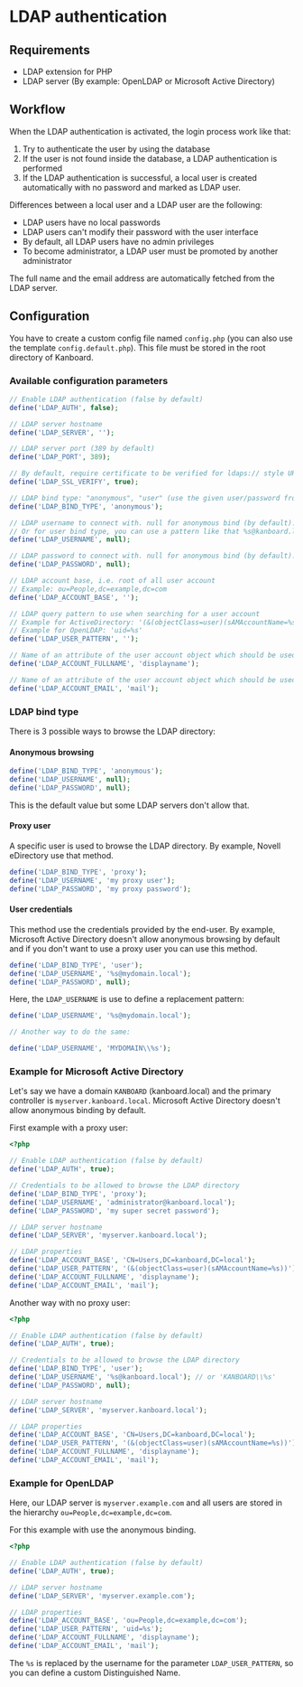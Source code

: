 LDAP authentication
===================

Requirements
------------

- LDAP extension for PHP
- LDAP server (By example: OpenLDAP or Microsoft Active Directory)

Workflow
--------

When the LDAP authentication is activated, the login process work like that:

1. Try to authenticate the user by using the database
2. If the user is not found inside the database, a LDAP authentication is performed
3. If the LDAP authentication is successful, a local user is created automatically with no password and marked as LDAP user.

Differences between a local user and a LDAP user are the following:

- LDAP users have no local passwords
- LDAP users can't modify their password with the user interface
- By default, all LDAP users have no admin privileges
- To become administrator, a LDAP user must be promoted by another administrator

The full name and the email address are automatically fetched from the LDAP server.

Configuration
-------------

You have to create a custom config file named `config.php` (you can also use the template `config.default.php`).
This file must be stored in the root directory of Kanboard.

### Available configuration parameters

```php
// Enable LDAP authentication (false by default)
define('LDAP_AUTH', false);

// LDAP server hostname
define('LDAP_SERVER', '');

// LDAP server port (389 by default)
define('LDAP_PORT', 389);

// By default, require certificate to be verified for ldaps:// style URL. Set to false to skip the verification.
define('LDAP_SSL_VERIFY', true);

// LDAP bind type: "anonymous", "user" (use the given user/password from the form) and "proxy" (a specific user to browse the LDAP directory)
define('LDAP_BIND_TYPE', 'anonymous');

// LDAP username to connect with. null for anonymous bind (by default).
// Or for user bind type, you can use a pattern like that %s@kanboard.local
define('LDAP_USERNAME', null);

// LDAP password to connect with. null for anonymous bind (by default).
define('LDAP_PASSWORD', null);

// LDAP account base, i.e. root of all user account
// Example: ou=People,dc=example,dc=com
define('LDAP_ACCOUNT_BASE', '');

// LDAP query pattern to use when searching for a user account
// Example for ActiveDirectory: '(&(objectClass=user)(sAMAccountName=%s))'
// Example for OpenLDAP: 'uid=%s'
define('LDAP_USER_PATTERN', '');

// Name of an attribute of the user account object which should be used as the full name of the user.
define('LDAP_ACCOUNT_FULLNAME', 'displayname');

// Name of an attribute of the user account object which should be used as the email of the user.
define('LDAP_ACCOUNT_EMAIL', 'mail');
```

### LDAP bind type

There is 3 possible ways to browse the LDAP directory:

#### Anonymous browsing

```php
define('LDAP_BIND_TYPE', 'anonymous');
define('LDAP_USERNAME', null);
define('LDAP_PASSWORD', null);
```

This is the default value but some LDAP servers don't allow that.

#### Proxy user

A specific user is used to browse the LDAP directory.
By example, Novell eDirectory use that method.

```php
define('LDAP_BIND_TYPE', 'proxy');
define('LDAP_USERNAME', 'my proxy user');
define('LDAP_PASSWORD', 'my proxy password');
```

#### User credentials

This method use the credentials provided by the end-user.
By example, Microsoft Active Directory doesn't allow anonymous browsing by default and if you don't want to use a proxy user you can use this method.

```php
define('LDAP_BIND_TYPE', 'user');
define('LDAP_USERNAME', '%s@mydomain.local');
define('LDAP_PASSWORD', null);
```

Here, the `LDAP_USERNAME` is use to define a replacement pattern:

```php
define('LDAP_USERNAME', '%s@mydomain.local');

// Another way to do the same:

define('LDAP_USERNAME', 'MYDOMAIN\\%s');
```

### Example for Microsoft Active Directory

Let's say we have a domain `KANBOARD` (kanboard.local) and the primary controller is `myserver.kanboard.local`.
Microsoft Active Directory doesn't allow anonymous binding by default.

First example with a proxy user:

```php
<?php

// Enable LDAP authentication (false by default)
define('LDAP_AUTH', true);

// Credentials to be allowed to browse the LDAP directory
define('LDAP_BIND_TYPE', 'proxy');
define('LDAP_USERNAME', 'administrator@kanboard.local');
define('LDAP_PASSWORD', 'my super secret password');

// LDAP server hostname
define('LDAP_SERVER', 'myserver.kanboard.local');

// LDAP properties
define('LDAP_ACCOUNT_BASE', 'CN=Users,DC=kanboard,DC=local');
define('LDAP_USER_PATTERN', '(&(objectClass=user)(sAMAccountName=%s))');
define('LDAP_ACCOUNT_FULLNAME', 'displayname');
define('LDAP_ACCOUNT_EMAIL', 'mail');
```

Another way with no proxy user:

```php
<?php

// Enable LDAP authentication (false by default)
define('LDAP_AUTH', true);

// Credentials to be allowed to browse the LDAP directory
define('LDAP_BIND_TYPE', 'user');
define('LDAP_USERNAME', '%s@kanboard.local'); // or 'KANBOARD\\%s'
define('LDAP_PASSWORD', null);

// LDAP server hostname
define('LDAP_SERVER', 'myserver.kanboard.local');

// LDAP properties
define('LDAP_ACCOUNT_BASE', 'CN=Users,DC=kanboard,DC=local');
define('LDAP_USER_PATTERN', '(&(objectClass=user)(sAMAccountName=%s))');
define('LDAP_ACCOUNT_FULLNAME', 'displayname');
define('LDAP_ACCOUNT_EMAIL', 'mail');
```

### Example for OpenLDAP

Here, our LDAP server is `myserver.example.com` and all users are stored in the hierarchy `ou=People,dc=example,dc=com`.

For this example with use the anonymous binding.

```php
<?php

// Enable LDAP authentication (false by default)
define('LDAP_AUTH', true);

// LDAP server hostname
define('LDAP_SERVER', 'myserver.example.com');

// LDAP properties
define('LDAP_ACCOUNT_BASE', 'ou=People,dc=example,dc=com');
define('LDAP_USER_PATTERN', 'uid=%s');
define('LDAP_ACCOUNT_FULLNAME', 'displayname');
define('LDAP_ACCOUNT_EMAIL', 'mail');
```

The `%s` is replaced by the username for the parameter `LDAP_USER_PATTERN`, so you can define a custom Distinguished Name.

